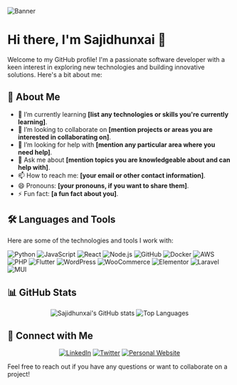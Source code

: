 ![Banner](https://your-banner-image-url.com/banner.png)

# Hi there, I'm Sajidhunxai 👋

Welcome to my GitHub profile! I'm a passionate software developer with a keen interest in exploring new technologies and building innovative solutions. Here's a bit about me:

## 🚀 About Me

- 🌱 I’m currently learning **[list any technologies or skills you're currently learning]**.
- 👯 I’m looking to collaborate on **[mention projects or areas you are interested in collaborating on]**.
- 🤔 I’m looking for help with **[mention any particular area where you need help]**.
- 💬 Ask me about **[mention topics you are knowledgeable about and can help with]**.
- 📫 How to reach me: **[your email or other contact information]**.
- 😄 Pronouns: **[your pronouns, if you want to share them]**.
- ⚡ Fun fact: **[a fun fact about you]**.

## 🛠️ Languages and Tools

Here are some of the technologies and tools I work with:

![Python](https://img.shields.io/badge/-Python-05122A?style=flat&logo=python) 
![JavaScript](https://img.shields.io/badge/-JavaScript-05122A?style=flat&logo=javascript) 
![React](https://img.shields.io/badge/-React-05122A?style=flat&logo=react) 
![Node.js](https://img.shields.io/badge/-Node.js-05122A?style=flat&logo=node.js) 
![GitHub](https://img.shields.io/badge/-GitHub-05122A?style=flat&logo=github) 
![Docker](https://img.shields.io/badge/-Docker-05122A?style=flat&logo=docker) 
![AWS](https://img.shields.io/badge/-AWS-05122A?style=flat&logo=amazon-aws) 
![PHP](https://img.shields.io/badge/-PHP-05122A?style=flat&logo=php)
![Flutter](https://img.shields.io/badge/-Flutter-05122A?style=flat&logo=flutter)
![WordPress](https://img.shields.io/badge/-WordPress-05122A?style=flat&logo=wordpress)
![WooCommerce](https://img.shields.io/badge/-WooCommerce-05122A?style=flat&logo=woocommerce)
![Elementor](https://img.shields.io/badge/-Elementor-05122A?style=flat&logo=elementor)
![Laravel](https://img.shields.io/badge/-Laravel-05122A?style=flat&logo=laravel)
![MUI](https://img.shields.io/badge/-MUI-05122A?style=flat&logo=mui)

## 📊 GitHub Stats

<p align="center">
  <img src="https://github-readme-stats.vercel.app/api?username=Sajidhunxai&show_icons=true&theme=radical" alt="Sajidhunxai's GitHub stats" />
  <img src="https://github-readme-stats.vercel.app/api/top-langs/?username=Sajidhunxai&layout=compact&theme=radical" alt="Top Languages" />
</p>

## 🔗 Connect with Me

<p align="center">
  <a href="https://www.linkedin.com/in/yourlinkedinprofile/"><img src="https://img.shields.io/badge/-LinkedIn-05122A?style=flat&logo=linkedin" alt="LinkedIn"></a>
  <a href="https://twitter.com/yourtwitterhandle"><img src="https://img.shields.io/badge/-Twitter-05122A?style=flat&logo=twitter" alt="Twitter"></a>
  <a href="https://www.yourwebsite.com"><img src="https://img.shields.io/badge/-Website-05122A?style=flat&logo=google-chrome" alt="Personal Website"></a>
</p>

Feel free to reach out if you have any questions or want to collaborate on a project!
